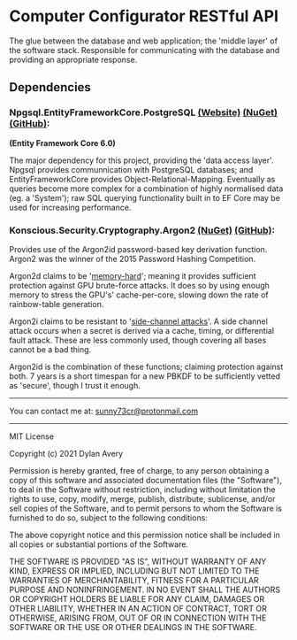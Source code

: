 # Computer Configurator RESTful API

The glue between the database and web application; the 'middle layer' of the software stack.
Responsible for communicating with the database and providing an appropriate response.

## Dependencies

### Npgsql.EntityFrameworkCore.PostgreSQL [(Website)](https://www.npgsql.org/) [(NuGet)](https://www.nuget.org/packages/Npgsql.EntityFrameworkCore.PostgreSQL/7.0.0-preview.6) [(GitHub)](https://github.com/npgsql/efcore.pg):
**(Entity Framework Core 6.0)**

The major dependency for this project, providing the 'data access layer'.
Npgsql provides communnication with PostgreSQL databases; and EntityFrameworkCore provides Object-Relational-Mapping.
Eventually as queries become more complex for a combination of highly normalised data (eg. a 'System');
raw SQL querying functionality built in to EF Core may be used for increasing performance.

### Konscious.Security.Cryptography.Argon2 [(NuGet)](https://www.nuget.org/packages/Konscious.Security.Cryptography.Argon2) [(GitHub)](https://github.com/P-H-C/phc-winner-argon2):
Provides use of the Argon2id password-based key derivation function.
Argon2 was the winner of the 2015 Password Hashing Competition.

Argon2d claims to be '[memory-hard](https://en.wikipedia.org/wiki/Memory-hard_function)'; meaning it provides sufficient protection against GPU brute-force attacks.
It does so by using enough memory to stress the GPU's' cache-per-core, slowing down the rate of rainbow-table generation.

Argon2i claims to be resistant to '[side-channel attacks](https://en.wikipedia.org/wiki/Side-channel_attack)'.
A side channel attack occurs when a secret is derived via a cache, timing, or differential fault attack.
These are less commonly used, though covering all bases cannot be a bad thing.

Argon2id is the combination of these functions; claiming protection against both.
7 years is a short timespan for a new PBKDF to be sufficiently vetted as 'secure', though I trust it enough.

---

You can contact me at: sunny73cr@protonmail.com

---

MIT License

Copyright (c) 2021 Dylan Avery

Permission is hereby granted, free of charge, to any person obtaining a copy
of this software and associated documentation files (the "Software"), to deal
in the Software without restriction, including without limitation the rights
to use, copy, modify, merge, publish, distribute, sublicense, and/or sell
copies of the Software, and to permit persons to whom the Software is
furnished to do so, subject to the following conditions:

The above copyright notice and this permission notice shall be included in all
copies or substantial portions of the Software.

THE SOFTWARE IS PROVIDED "AS IS", WITHOUT WARRANTY OF ANY KIND, EXPRESS OR
IMPLIED, INCLUDING BUT NOT LIMITED TO THE WARRANTIES OF MERCHANTABILITY,
FITNESS FOR A PARTICULAR PURPOSE AND NONINFRINGEMENT. IN NO EVENT SHALL THE
AUTHORS OR COPYRIGHT HOLDERS BE LIABLE FOR ANY CLAIM, DAMAGES OR OTHER
LIABILITY, WHETHER IN AN ACTION OF CONTRACT, TORT OR OTHERWISE, ARISING FROM,
OUT OF OR IN CONNECTION WITH THE SOFTWARE OR THE USE OR OTHER DEALINGS IN THE
SOFTWARE.
